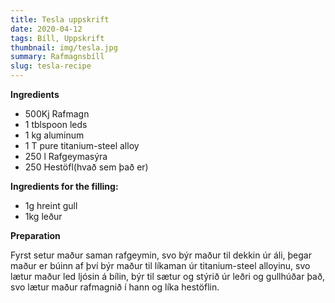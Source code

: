 ```yaml
---
title: Tesla uppskrift
date: 2020-04-12
tags: Bíll, Uppskrift
thumbnail: img/tesla.jpg
summary: Rafmagnsbíll
slug: tesla-recipe
---
```


__Ingredients__

+ 500Kj Rafmagn
+ 1 tblspoon leds
+ 1 kg aluminum
+ 1 T pure titanium-steel alloy
+ 250 l Rafgeymasýra
+ 250 Hestöfl(hvað sem það er)

**Ingredients for the filling:**

+ 1g hreint gull
+ 1kg leður

__Preparation__
 
Fyrst setur maður saman rafgeymin, svo býr maður til dekkin úr áli, þegar maður er búinn af því býr maður til líkaman úr titanium-steel alloyinu, svo lætur maður led ljósin á bílin, býr til sætur og stýrið úr leðri og gullhúðar það, svo lætur maður rafmagnið í hann og líka hestöflin.